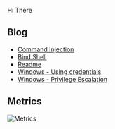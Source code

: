 Hi There 

## Blog
<!-- BLOG-POST-LIST:START -->
- [Command Injection](/Command-Injection/)
- [Bind Shell](/Bind-Shell-Cheatsheet/)
- [Readme](/README/)
- [Windows - Using credentials](/Windows-Using-credentials/)
- [Windows - Privilege Escalation](/Windows-Privilege-Escalation/)
<!-- BLOG-POST-LIST:END -->

## Metrics
![Metrics](https://metrics.lecoq.io/zxce3)
